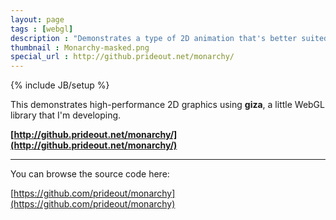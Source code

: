 ```yaml
---
layout: page
tags : [webgl]
description : "Demonstrates a type of 2D animation that's better suited to WebGL than Canvas 2D."
thumbnail : Monarchy-masked.png
special_url : http://github.prideout.net/monarchy/
---
```

{% include JB/setup %}

This demonstrates high-performance 2D graphics using **giza**, a little WebGL library that I'm developing.

**[http://github.prideout.net/monarchy/](http://github.prideout.net/monarchy/)**

---

You can browse the source code here:

[https://github.com/prideout/monarchy](https://github.com/prideout/monarchy)
